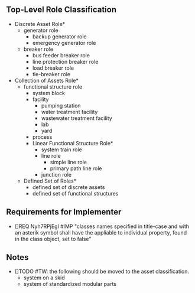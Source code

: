 ## Top-Level Role Classification

* Discrete Asset Role*
    * generator role
        * backup generator role
        * emergency generator role
    * breaker role
        * bus feeder breaker role
        * line protection breaker role
        * load breaker role
        * tie-breaker role
* Collection of Assets Role*
    * functional structure role
        * system block
        * facility
            * pumping station
            * water treatment facility
            * wastewater treatment facility
            * lab
            * yard
        * process
        * Linear Functional Structure Role*
            * system train role 
            * line role
                * simple line role
                * primary path line role
            * junction role
    * Defined Set of Roles*
        * defined set of discrete assets
        * defined set of functional structures


## Requirements for Implementer

* []REQ Nyh7RPjEgl #IMP "classes names specified in title-case and with an asterik symbol shall have the appliable to individual property, found in the class object, set to false"

## Notes

* []TODO #TW: the following should be moved to the asset classification. 
    * system on a skid 
    * system of standardized modular parts